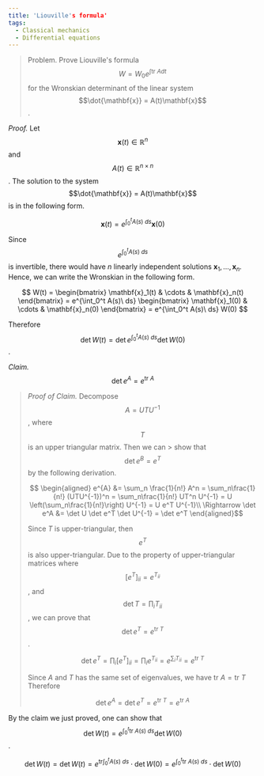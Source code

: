 ```yaml
---
title: 'Liouville's formula'
tags:
  - Classical mechanics
  - Differential equations
---
```

> Problem. Prove Liouville's formula $$W=W_0 e^{\int \mathrm{tr}\ A dt}$$ for the Wronskian determinant of the linear system $$\dot{\mathbf{x}} = A(t)\mathbf{x}$$.

*Proof.* Let $$\mathbf{x}(t)\in\mathbb{R}^n$$ and $$A(t)\in\mathbb{R}^{n\times n}$$. The solution to the system $$\dot{\mathbf{x}} = A(t)\mathbf{x}$$ is in the following form.

$$
\mathbf{x}(t) = e^{\int_0^t A(s)\ ds}\mathbf{x}(0)
$$

Since $$e^{\int_0^t A(s)\ ds}$$ is invertible, there would have $n$ linearly independent solutions $\mathbf{x}_1,\dots,\mathbf{x}_n$. Hence, we can write the Wronskian in the following form.

$$
W(t) = \begin{bmatrix}
    \mathbf{x}_1(t) & \cdots & \mathbf{x}_n(t)
\end{bmatrix} = 
e^{\int_0^t A(s)\ ds}
\begin{bmatrix}
    \mathbf{x}_1(0) & \cdots & \mathbf{x}_n(0)
\end{bmatrix} = 
e^{\int_0^t A(s)\ ds} W(0)
$$

Therefore $$\det W(t) = \det e^{\int_0^t A(s)\ ds}\det W(0)$$.

*Claim.* $$\det e^A = e^{\mathrm{tr}\ A}$$

> *Proof of Claim.* Decompose $$A=UTU^{-1}$$, where $$T$$ is an upper triangular matrix. Then we can > show that $$\det e^{B}=e^{T}$$ by the following derivation.
> 
> $$
\begin{aligned}
e^{A} &= \sum_n \frac{1}{n!} A^n
= \sum_n\frac{1}{n!} (UTU^{-1})^n
= \sum_n\frac{1}{n!} UT^n U^{-1}
= U \left(\sum_n\frac{1}{n!}\right) U^{-1}
= U e^T U^{-1}\\
\Rightarrow \det e^A &= \det U \det e^T \det U^{-1} = \det e^T    
\end{aligned}$$
> 
> Since $T$ is upper-triangular, then $$e^T$$ is also upper-triangular. Due to the property of upper-triangular matrices where $$[e^T]_{ii} = e^{T_{ii}}$$, and $$\det T = \prod_i T_ {ii}$$, we can prove that $$\det e^T = e^{\mathrm{tr}\ T}$$.
> 
> $$
\det e^T = \prod_i [e^T]_{ii} = \prod_i e^{T_{ii}} = e^{\sum_i T_{ii}} = e^{\mathrm{tr}\ T}$$
> 
> Since $A$ and $T$ has the same set of eigenvalues, we have $\mathrm{tr}\ A=\mathrm{tr}\ T$ Therefore 
> 
> $$
\det e^A = \det e^T = e^{\mathrm{tr}\ T} = e^{\mathrm{tr}\ A}$$

By the claim we just proved, one can show that $$\det W(t) = e^{\int_0^t \mathrm{tr}\ A(s)\ ds}\det W(0)$$.

$$
\det W(t) = \det W(t) =  e^{\mathrm{tr}\int_0^t A(s)\ ds} \cdot \det W(0)
=  e^{\int_0^t \mathrm{tr}\ A(s)\ ds} \cdot \det W(0)
$$

